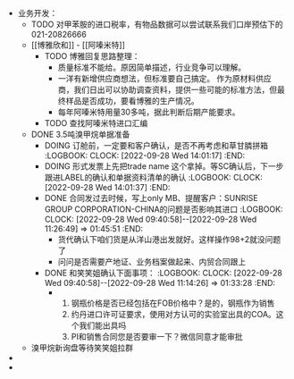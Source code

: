 - 业务开发：
	- TODO 对甲苯胺的进口税率，有物品数据可以尝试联系我们口岸预估下的 021-20826666
	- [[博雅欣和]] - [[阿嗪米特]]
		- TODO 博雅回复思路整理：
			- 质量标准不能给。原因简单描述，行业竞争可以理解。
			- 一洋有新增供应商想法，但标准要自己搞定。
			  作为原材料供应商，我们日出可以协助调查资料，提供一些可能的标准方法，但最终样品是否成功，要看博雅的生产情况。
			- 每年阿嗪米特用量30多吨，据此判断后期产能要求。
		- TODO 查找阿嗪米特进口汇编
	- DONE 3.5吨溴甲烷单据准备
		- DOING 订舱前，一定要和客户确认，是否不再考虑和草甘膦拼箱
		  :LOGBOOK:
		  CLOCK: [2022-09-28 Wed 14:01:17]
		  :END:
		- DOING 形式发票上先把trade name 这个拿掉。等SC确认后，下一步跟进LABEL的确认和单据资料清单的确认
		  :LOGBOOK:
		  CLOCK: [2022-09-28 Wed 14:01:37]
		  :END:
		- DONE 合同发过去时候，写上only MB、提醒客户：SUNRISE GROUP CORPORATION-CHINA的问题是否影响其进口
		  :LOGBOOK:
		  CLOCK: [2022-09-28 Wed 09:40:58]--[2022-09-28 Wed 11:26:49] =>  01:45:51
		  :END:
			- 货代确认下咱们货是从洋山港出发就好。这样操作98+2就没问题了
			- 问问是否需要产地证、业务档案做起来、内贸合同跟上
		- DONE 和笑笑姐确认下面事项：
		  :LOGBOOK:
		  CLOCK: [2022-09-28 Wed 09:40:58]--[2022-09-28 Wed 11:14:26] =>  01:33:28
		  :END:
			- 1. 钢瓶价格是否已经包括在FOB价格中？是的，钢瓶作为销售
			  2. 约丹进口许可证要求，使用对方认可的实验室出具的COA。这个我们能出具吗
			  3. PI和销售合同您是否要审一下？微信同意才能审批
	- 溴甲烷新询盘等待笑笑姐拉群
-
-